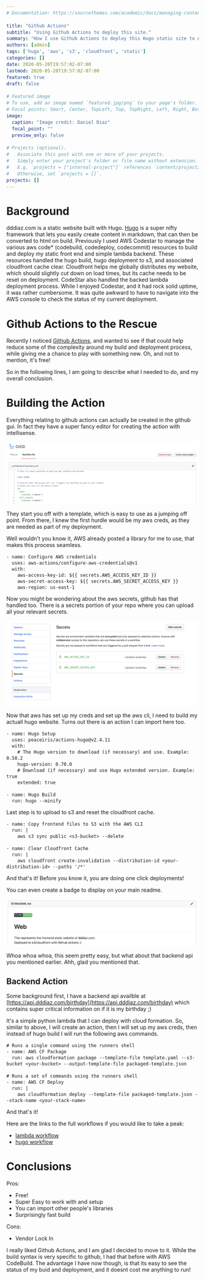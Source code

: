 ```yaml
---
# Documentation: https://sourcethemes.com/academic/docs/managing-content/

title: "Github Actions"
subtitle: "Using Github Actions to deploy this site."
summary: "How I use Github Actions to deploy this Hugo static site to AWS S3 and Cloudfront."
authors: [admin]
tags: ['hugo', 'aws', 's3', 'cloudfront', 'static']
categories: []
date: 2020-05-20T19:57:02-07:00
lastmod: 2020-05-20T19:57:02-07:00
featured: true
draft: false

# Featured image
# To use, add an image named `featured.jpg/png` to your page's folder.
# Focal points: Smart, Center, TopLeft, Top, TopRight, Left, Right, BottomLeft, Bottom, BottomRight.
image:
  caption: "Image credit: Daniel Diaz"
  focal_point: ""
  preview_only: false

# Projects (optional).
#   Associate this post with one or more of your projects.
#   Simply enter your project's folder or file name without extension.
#   E.g. `projects = ["internal-project"]` references `content/project/deep-learning/index.md`.
#   Otherwise, set `projects = []`.
projects: []
---
```


# Background
dddiaz.com is a static website built with Hugo. [Hugo](https://gohugo.io/) is a super nifty framework 
that lets you easily create content in markdown, that can then be converted to html on build.
Previously I used AWS Codestar to manage the various aws code* (codebuild, codedeploy, codecommit) resources to build 
and deploy my static front end and simple lambda backend. These resources handled the hugo build, hugo deployment to s3,
and associated cloudfront cache clear. Cloudfront helps me globally distributes my website, 
which should slightly cut down on load times, but its cache needs to be reset on deployment. 
CodeStar also handled the backed lambda deployment process. While 
I enjoyed Codestar, and it had rock solid uptime, it was rather cumbersome. It was quite awkward to have to navigate
into the AWS console to check the status of my current deployment.


# Github Actions to the Rescue
Recently I noticed [Github Actions](https://github.com/features/actions), 
and wanted to see if that could help reduce some of the complexity around my build 
and deployment process, while giving me a chance to play with something new. Oh, and not to mention, it's free!

So in the following lines, I am going to describe what I needed to do, and my overall conclusion.


# Building the Action
Everything relating to github actions can actually be created in the github gui. In fact they have a super fancy editor
for creating the action with intellisense.

![png](./pic1.png)

They start you off with a template, which is easy to use as a jumping off point. From there, I knew the first hurdle
would be my aws creds, as they are needed as part of my deployment. 

Well wouldn't you know it, AWS already posted a 
library for me to use, that makes this process seamless.

```text
- name: Configure AWS credentials
  uses: aws-actions/configure-aws-credentials@v1
  with:
    aws-access-key-id: ${{ secrets.AWS_ACCESS_KEY_ID }}
    aws-secret-access-key: ${{ secrets.AWS_SECRET_ACCESS_KEY }}
    aws-region: us-east-1
```

Now you might be wondering about the aws secrets, github has that handled too. There is a secrets portion of your repo
where you can upload all your relevant secrets.

![png](./secrets.png)

Now that aws has set up my creds and set up the aws cli, I need to build my actuall hugo website. Turns out there
is an action I can import here too.

```text
- name: Hugo Setup
  uses: peaceiris/actions-hugo@v2.4.11
  with:
    # The Hugo version to download (if necessary) and use. Example: 0.58.2
    hugo-version: 0.70.0
    # Download (if necessary) and use Hugo extended version. Example: true
    extended: true

- name: Hugo Build
  run: hugo --minify
```

Last step is to upload to s3 and reset the cloudfront cache.

```text
- name: Copy frontend files to S3 with the AWS CLI
  run: |
    aws s3 sync public <s3-bucket> --delete
    
- name: Clear Cloudfront Cache
  run: |
    aws cloudfront create-invalidation --distribution-id <your-distribution-id> --paths '/*'
```

And that's it! Before you know it, you are doing one click deployments!  

You can even create a badge to display on your main readme.  
 
![png](./badge.png)

Whoa whoa whoa, this seem pretty easy, but what about that backend api you mentioned earlier.
Ahh, glad you mentioned that. 

## Backend Action

Some background first, I have a backend api availble at 
[https://api.dddiaz.com/birthday](https://api.dddiaz.com/birthday) which contains super critical information on if it
 is my birthday ;)

It's a simple python lambda that I can deploy with cloud formation. So, similar to above, I will create an action,
then I will set up my aws creds, then instead of hugo build I will run the following aws commands.

```text
# Runs a single command using the runners shell
- name: AWS CF Package
  run: aws cloudformation package --template-file template.yaml --s3-bucket <your-bucket> --output-template-file packaged-template.json

# Runs a set of commands using the runners shell
- name: AWS CF Deploy
  run: |
    aws cloudformation deploy --template-file packaged-template.json --stack-name <your-stack-name>
```

And that's it!

Here are the links to the full workflows if you would like to take a peak: 
- [lambda workflow](https://github.com/dddiaz/api.dddiaz.com/blob/master/.github/workflows/main.yml)
- [hugo workflow](https://github.com/dddiaz/dddiaz.com/blob/master/.github/workflows/main.yml)

# Conclusions
Pros:
- Free!
- Super Easy to work with and setup
- You can import other people's libraries
- Surprisingly fast build

Cons:
- Vendor Lock In


I really liked Github Actions, and I am glad I decided to move to it. While the build syntax is very specific to github,
I had that before with AWS CodeBuild. The advantage I have now though,
 is that its easy to see the status of my buid and deployment, 
and it doesnt cost me anything to run!
